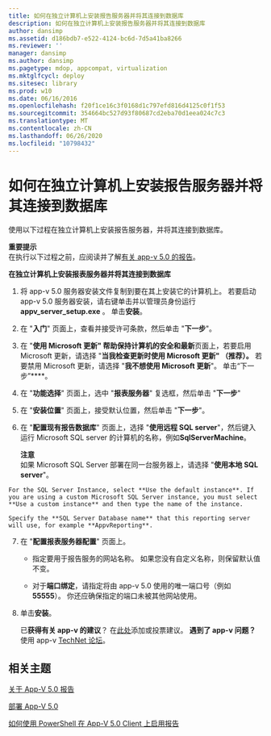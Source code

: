 ```yaml
---
title: 如何在独立计算机上安装报告服务器并将其连接到数据库
description: 如何在独立计算机上安装报告服务器并将其连接到数据库
author: dansimp
ms.assetid: d186bdb7-e522-4124-bc6d-7d5a41ba8266
ms.reviewer: ''
manager: dansimp
ms.author: dansimp
ms.pagetype: mdop, appcompat, virtualization
ms.mktglfcycl: deploy
ms.sitesec: library
ms.prod: w10
ms.date: 06/16/2016
ms.openlocfilehash: f20f1ce16c3f0168d1c797efd816d4125c0f1f53
ms.sourcegitcommit: 354664bc527d93f80687cd2eba70d1eea024c7c3
ms.translationtype: MT
ms.contentlocale: zh-CN
ms.lasthandoff: 06/26/2020
ms.locfileid: "10798432"
---
```

# 如何在独立计算机上安装报告服务器并将其连接到数据库


使用以下过程在独立计算机上安装报告服务器，并将其连接到数据库。

**重要提示**  
在执行以下过程之前，应阅读并了解[有关 app-v 5.0 的报告](about-app-v-50-reporting.md)。



**在独立计算机上安装报表服务器并将其连接到数据库**

1.  将 app-v 5.0 服务器安装文件复制到要在其上安装它的计算机上。 若要启动 app-v 5.0 服务器安装，请右键单击并以管理员身份运行**appv\_server\_setup.exe** 。 单击**安装**。

2.  在 "**入门**" 页面上，查看并接受许可条款，然后单击 "**下一步**"。

3.  在 "**使用 Microsoft 更新" 帮助保持计算机的安全和最新**页面上，若要启用 Microsoft 更新，请选择 "**当我检查更新时使用 Microsoft 更新" （推荐）。** 若要禁用 Microsoft 更新，请选择 "**我不想使用 Microsoft 更新**"。 单击“下一步”****。

4.  在 "**功能选择**" 页面上，选中 "**报表服务器**" 复选框，然后单击 "**下一步**"

5.  在 "**安装位置**" 页面上，接受默认位置，然后单击 "**下一步**"。

6.  在 "**配置现有报告数据库**" 页面上，选择 "**使用远程 SQL server**"，然后键入运行 Microsoft SQL server 的计算机的名称，例如**SqlServerMachine**。

    **注意**  
    如果 Microsoft SQL Server 部署在同一台服务器上，请选择 "**使用本地 SQL server**"。



~~~
For the SQL Server Instance, select **Use the default instance**. If you are using a custom Microsoft SQL Server instance, you must select **Use a custom instance** and then type the name of the instance.

Specify the **SQL Server Database name** that this reporting server will use, for example **AppvReporting**.
~~~

7. 在 "**配置报表服务器配置**" 页面上。

   -   指定要用于报告服务的网站名称。 如果您没有自定义名称，则保留默认值不变。

   -   对于**端口绑定**，请指定将由 app-v 5.0 使用的唯一端口号（例如**55555**）。 你还应确保指定的端口未被其他网站使用。

8. 单击**安装**。

   已**获得有关 app-v 的建议**？ 在[此处](http://appv.uservoice.com/forums/280448-microsoft-application-virtualization)添加或投票建议。 **遇到了 app-v 问题？** 使用 app-v [TechNet 论坛](https://social.technet.microsoft.com/Forums/home?forum=mdopappv)。

## 相关主题


[关于 App-V 5.0 报告](about-app-v-50-reporting.md)

[部署 App-V 5.0](deploying-app-v-50.md)

[如何使用 PowerShell 在 App-V 5.0 Client 上启用报告](how-to-enable-reporting-on-the-app-v-50-client-by-using-powershell.md)









